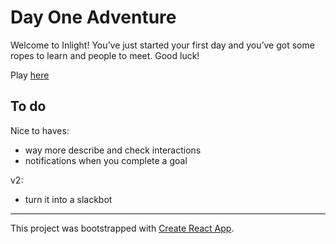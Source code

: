 # Day One Adventure

Welcome to Inlight! You’ve just started your first day and you’ve got some ropes to learn and people to meet. Good luck!

Play [here](https://gor.do/day-one-adventure/index.html)

## To do

Nice to haves:
 - way more describe and check interactions
 - notifications when you complete a goal

v2:
 - turn it into a slackbot

-----

This project was bootstrapped with [Create React App](https://github.com/facebookincubator/create-react-app).
